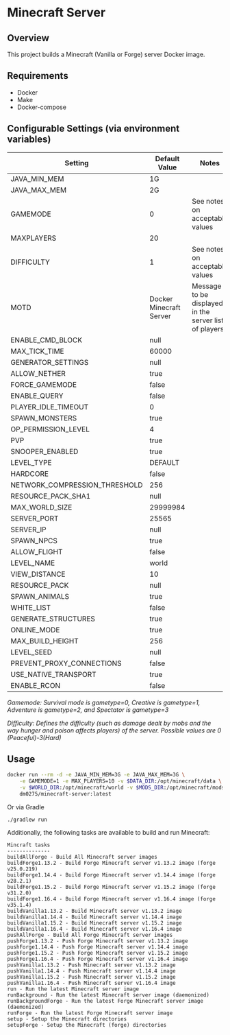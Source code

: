# Minecraft Server

## Overview
This project builds a Minecraft (Vanilla or Forge) server Docker image.

## Requirements
* Docker
* Make
* Docker-compose

## Configurable Settings (via environment variables)
|Setting                      |Default Value          |Notes|
|---                          |---                    |---|
|JAVA_MIN_MEM                 |1G                     ||
|JAVA_MAX_MEM                 |2G                     ||
|GAMEMODE                     |0                      |See notes on acceptable values|
|MAXPLAYERS                   |20                     ||
|DIFFICULTY                   |1                      |See notes on acceptable values|
|MOTD                         |Docker Minecraft Server|Message to be displayed in the server list of players. |
|ENABLE_CMD_BLOCK             |null                   ||
|MAX_TICK_TIME                |60000                  ||
|GENERATOR_SETTINGS           |null                   ||
|ALLOW_NETHER                 |true                   ||
|FORCE_GAMEMODE               |false                  ||
|ENABLE_QUERY                 |false                  ||
|PLAYER_IDLE_TIMEOUT          |0                      ||
|SPAWN_MONSTERS               |true                   ||
|OP_PERMISSION_LEVEL          |4                      ||
|PVP                          |true                   ||
|SNOOPER_ENABLED              |true                   ||
|LEVEL_TYPE                   |DEFAULT                ||
|HARDCORE                     |false                  ||
|NETWORK_COMPRESSION_THRESHOLD|256                    ||
|RESOURCE_PACK_SHA1           |null                   ||
|MAX_WORLD_SIZE               |29999984               ||
|SERVER_PORT                  |25565                  ||
|SERVER_IP                    |null                   ||
|SPAWN_NPCS                   |true                   ||
|ALLOW_FLIGHT                 |false                  ||
|LEVEL_NAME                   |world                  ||
|VIEW_DISTANCE                |10                     ||
|RESOURCE_PACK                |null                   ||
|SPAWN_ANIMALS                |true                   ||
|WHITE_LIST                   |false                  ||
|GENERATE_STRUCTURES          |true                   ||
|ONLINE_MODE                  |true                   ||
|MAX_BUILD_HEIGHT             |256                    ||
|LEVEL_SEED                   |null                   ||
|PREVENT_PROXY_CONNECTIONS    |false                  ||
|USE_NATIVE_TRANSPORT         |true                   ||
|ENABLE_RCON                  |false                  ||


_Gamemode: Survival mode is gametype=0, Creative is gametype=1, Adventure is gametype=2, and Spectator is gametype=3_

_Difficulty: Defines the difficulty (such as damage dealt by mobs and the way hunger and poison affects players) of the server. Possible values are 0 (Peaceful)-3(Hard)_

## Usage
```bash
docker run --rm -d -e JAVA_MIN_MEM=3G -e JAVA_MAX_MEM=3G \
    -e GAMEMODE=1 -e MAX_PLAYERS=10 -v $DATA_DIR:/opt/minecraft/data \
    -v $WORLD_DIR:/opt/minecraft/world -v $MODS_DIR:/opt/minecraft/mods -p 25565:25565
    dm0275/minecraft-server:latest
```
Or via Gradle
```
./gradlew run
```
Additionally, the following tasks are available to build and run Minecraft:
```
Mincraft tasks
--------------
buildAllForge - Build All Minecraft server images
buildForge1.13.2 - Build Forge Minecraft server v1.13.2 image (forge v25.0.219)
buildForge1.14.4 - Build Forge Minecraft server v1.14.4 image (forge v28.2.1)
buildForge1.15.2 - Build Forge Minecraft server v1.15.2 image (forge v31.2.0)
buildForge1.16.4 - Build Forge Minecraft server v1.16.4 image (forge v35.1.4)
buildVanilla1.13.2 - Build Minecraft server v1.13.2 image
buildVanilla1.14.4 - Build Minecraft server v1.14.4 image
buildVanilla1.15.2 - Build Minecraft server v1.15.2 image
buildVanilla1.16.4 - Build Minecraft server v1.16.4 image
pushAllForge - Build All Forge Minecraft server images
pushForge1.13.2 - Push Forge Minecraft server v1.13.2 image
pushForge1.14.4 - Push Forge Minecraft server v1.14.4 image
pushForge1.15.2 - Push Forge Minecraft server v1.15.2 image
pushForge1.16.4 - Push Forge Minecraft server v1.16.4 image
pushVanilla1.13.2 - Push Minecraft server v1.13.2 image
pushVanilla1.14.4 - Push Minecraft server v1.14.4 image
pushVanilla1.15.2 - Push Minecraft server v1.15.2 image
pushVanilla1.16.4 - Push Minecraft server v1.16.4 image
run - Run the latest Minecraft server image
runBackground - Run the latest Minecraft server image (daemonized)
runBackgroundForge - Run the latest Forge Minecraft server image (daemonized)
runForge - Run the latest Forge Minecraft server image
setup - Setup the Minecraft directories
setupForge - Setup the Minecraft (forge) directories
```
